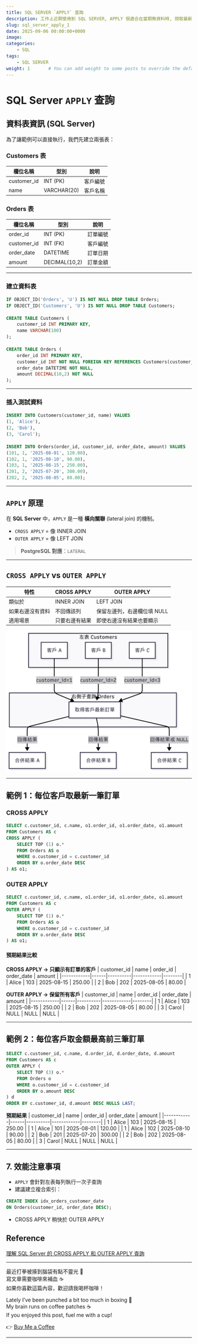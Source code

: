 ```yaml
---
title: SQL SERVER `APPLY` 查詢
description: 工作上近期使用到 SQL SERVER, APPLY 很適合在當期無資料時, 撈取最新一筆資料做比對使用。
slug: sql_server_apply_1
date: 2025-09-06 00:00:00+0000
image: 
categories:
    - SQL
tags:
    - SQL SERVER
weight: 1       # You can add weight to some posts to override the default sorting (date descending)
---
```


# SQL Server `APPLY` 查詢

## 資料表資訊 (SQL Server)

為了讓範例可以直接執行，我們先建立兩張表：

### **Customers 表**
| 欄位名稱       | 型別          | 說明 |
|---------------|---------------|----------------|
| customer_id   | INT (PK)      | 客戶編號 |
| name          | VARCHAR(20)  | 客戶名稱 |

### **Orders 表**
| 欄位名稱       | 型別          | 說明 |
|---------------|---------------|----------------|
| order_id      | INT (PK)      | 訂單編號 |
| customer_id   | INT (FK)      | 客戶編號 |
| order_date    | DATETIME      | 訂單日期 |
| amount        | DECIMAL(10,2) | 訂單金額 |

---

### **建立資料表**
```sql
IF OBJECT_ID('Orders', 'U') IS NOT NULL DROP TABLE Orders;
IF OBJECT_ID('Customers', 'U') IS NOT NULL DROP TABLE Customers;

CREATE TABLE Customers (
    customer_id INT PRIMARY KEY,
    name VARCHAR(100)
);

CREATE TABLE Orders (
    order_id INT PRIMARY KEY,
    customer_id INT NOT NULL FOREIGN KEY REFERENCES Customers(customer_id),
    order_date DATETIME NOT NULL,
    amount DECIMAL(10,2) NOT NULL
);
```

---

### **插入測試資料**
```sql
INSERT INTO Customers(customer_id, name) VALUES
(1, 'Alice'),
(2, 'Bob'),
(3, 'Carol');

INSERT INTO Orders(order_id, customer_id, order_date, amount) VALUES
(101, 1, '2025-08-01', 120.00),
(102, 1, '2025-08-10', 90.00),
(103, 1, '2025-08-15', 250.00),
(201, 2, '2025-07-20', 300.00),
(202, 2, '2025-08-05', 80.00);
```

---

## `APPLY` 原理

在 **SQL Server** 中，`APPLY` 是一種 **橫向關聯** (lateral join) 的機制。
- `CROSS APPLY` = 像 INNER JOIN
- `OUTER APPLY` = 像 LEFT JOIN

> **PostgreSQL 對應**：`LATERAL`

---

## `CROSS APPLY` vs `OUTER APPLY`

| 特性 | CROSS APPLY | OUTER APPLY |
|------|-----------|-------------|
| 類似於 | INNER JOIN | LEFT JOIN |
| 如果右邊沒有資料 | 不回傳該列 | 保留左邊列，右邊欄位填 NULL |
| 適用場景 | 只要右邊有結果 | 即使右邊沒有結果也要顯示 |

![example](chart.png)

---

## 範例 1：每位客戶取最新一筆訂單

### CROSS APPLY
```sql
SELECT c.customer_id, c.name, o1.order_id, o1.order_date, o1.amount
FROM Customers AS c
CROSS APPLY (
    SELECT TOP (1) o.*
    FROM Orders AS o
    WHERE o.customer_id = c.customer_id
    ORDER BY o.order_date DESC
) AS o1;
```

### OUTER APPLY
```sql
SELECT c.customer_id, c.name, o1.order_id, o1.order_date, o1.amount
FROM Customers AS c
OUTER APPLY (
    SELECT TOP (1) o.*
    FROM Orders AS o
    WHERE o.customer_id = c.customer_id
    ORDER BY o.order_date DESC
) AS o1;
```

#### **預期結果比較**

**CROSS APPLY → 只顯示有訂單的客戶**
| customer_id | name | order_id | order_date | amount |
|------------|------|----------|------------|--------|
| 1 | Alice | 103 | 2025-08-15 | 250.00 |
| 2 | Bob   | 202 | 2025-08-05 | 80.00 |

**OUTER APPLY → 保留所有客戶**
| customer_id | name | order_id | order_date | amount |
|------------|------|----------|------------|--------|
| 1 | Alice | 103 | 2025-08-15 | 250.00 |
| 2 | Bob   | 202 | 2025-08-05 | 80.00 |
| 3 | Carol | NULL | NULL | NULL |

---

## 範例 2：每位客戶取金額最高前三筆訂單

```sql
SELECT c.customer_id, c.name, d.order_id, d.order_date, d.amount
FROM Customers AS c
OUTER APPLY (
    SELECT TOP (3) o.*
    FROM Orders o
    WHERE o.customer_id = c.customer_id
    ORDER BY o.amount DESC
) d
ORDER BY c.customer_id, d.amount DESC NULLS LAST;
```

**預期結果**
| customer_id | name | order_id | order_date | amount |
|------------|------|----------|------------|--------|
| 1 | Alice | 103 | 2025-08-15 | 250.00 |
| 1 | Alice | 101 | 2025-08-01 | 120.00 |
| 1 | Alice | 102 | 2025-08-10 | 90.00 |
| 2 | Bob   | 201 | 2025-07-20 | 300.00 |
| 2 | Bob   | 202 | 2025-08-05 | 80.00 |
| 3 | Carol | NULL | NULL | NULL |

---

## 7. 效能注意事項

- `APPLY` 會針對左表每列執行一次子查詢
- 建議建立複合索引：
```sql
CREATE INDEX idx_orders_customer_date
ON Orders(customer_id, order_date DESC);
```
- CROSS APPLY 稍快於 OUTER APPLY

## Reference
[理解 SQL Server 的 CROSS APPLY 和 OUTER APPLY 査詢](https://www.navicat.com/cht/company/aboutus/blog/1824-understanding-sql-server-cross-apply-and-outer-apply-queries-part-1.html)

---

最近打拳被揍到腦袋有點不靈光 🤕  
寫文章需要咖啡來補血 ☕  
如果你喜歡這篇內容，歡迎請我喝杯咖啡！  

Lately I’ve been punched a bit too much in boxing 🥊  
My brain runs on coffee patches ☕  
If you enjoyed this post, fuel me with a cup!  

👉 [Buy Me a Coffee](https://buymeacoffee.com/james604s)

---